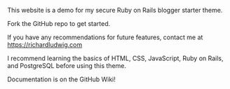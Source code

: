 This website is a demo for my secure Ruby on Rails blogger starter theme.

Fork the GitHub repo to get started.

If you have any recommendations for future features, contact me at https://richardludwig.com

I recommend learning the basics of HTML, CSS, JavaScript, Ruby on Rails, and PostgreSQL before using this theme. 

Documentation is on the GitHub Wiki!